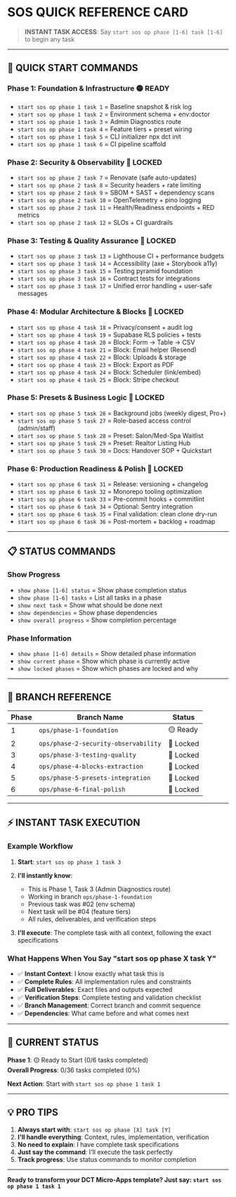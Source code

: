 # SOS QUICK REFERENCE CARD

> **INSTANT TASK ACCESS**: Say `start sos op phase [1-6] task [1-6]` to begin any task

---

## **🚀 QUICK START COMMANDS**

### **Phase 1: Foundation & Infrastructure** 🟡 READY

- `start sos op phase 1 task 1` = Baseline snapshot & risk log
- `start sos op phase 1 task 2` = Environment schema + env:doctor
- `start sos op phase 1 task 3` = Admin Diagnostics route
- `start sos op phase 1 task 4` = Feature tiers + preset wiring
- `start sos op phase 1 task 5` = CLI initializer npx dct init
- `start sos op phase 1 task 6` = CI pipeline scaffold

### **Phase 2: Security & Observability** 🔴 LOCKED

- `start sos op phase 2 task 7` = Renovate (safe auto-updates)
- `start sos op phase 2 task 8` = Security headers + rate limiting
- `start sos op phase 2 task 9` = SBOM + SAST + dependency scans
- `start sos op phase 2 task 10` = OpenTelemetry + pino logging
- `start sos op phase 2 task 11` = Health/Readiness endpoints + RED metrics
- `start sos op phase 2 task 12` = SLOs + CI guardrails

### **Phase 3: Testing & Quality Assurance** 🔴 LOCKED

- `start sos op phase 3 task 13` = Lighthouse CI + performance budgets
- `start sos op phase 3 task 14` = Accessibility (axe + Storybook a11y)
- `start sos op phase 3 task 15` = Testing pyramid foundation
- `start sos op phase 3 task 16` = Contract tests for integrations
- `start sos op phase 3 task 17` = Unified error handling + user-safe messages

### **Phase 4: Modular Architecture & Blocks** 🔴 LOCKED

- `start sos op phase 4 task 18` = Privacy/consent + audit log
- `start sos op phase 4 task 19` = Supabase RLS policies + tests
- `start sos op phase 4 task 20` = Block: Form → Table → CSV
- `start sos op phase 4 task 21` = Block: Email helper (Resend)
- `start sos op phase 4 task 22` = Block: Uploads & storage
- `start sos op phase 4 task 23` = Block: Export as PDF
- `start sos op phase 4 task 24` = Block: Scheduler (link/embed)
- `start sos op phase 4 task 25` = Block: Stripe checkout

### **Phase 5: Presets & Business Logic** 🔴 LOCKED

- `start sos op phase 5 task 26` = Background jobs (weekly digest, Pro+)
- `start sos op phase 5 task 27` = Role-based access control (admin/staff)
- `start sos op phase 5 task 28` = Preset: Salon/Med-Spa Waitlist
- `start sos op phase 5 task 29` = Preset: Realtor Listing Hub
- `start sos op phase 5 task 30` = Docs: Handover SOP + Quickstart

### **Phase 6: Production Readiness & Polish** 🔴 LOCKED

- `start sos op phase 6 task 31` = Release: versioning + changelog
- `start sos op phase 6 task 32` = Monorepo tooling optimization
- `start sos op phase 6 task 33` = Pre-commit hooks + commitlint
- `start sos op phase 6 task 34` = Optional: Sentry integration
- `start sos op phase 6 task 35` = Final validation: clean clone dry-run
- `start sos op phase 6 task 36` = Post-mortem + backlog + roadmap

---

## **📋 STATUS COMMANDS**

### **Show Progress**

- `show phase [1-6] status` = Show phase completion status
- `show phase [1-6] tasks` = List all tasks in a phase
- `show next task` = Show what should be done next
- `show dependencies` = Show phase dependencies
- `show overall progress` = Show completion percentage

### **Phase Information**

- `show phase [1-6] details` = Show detailed phase information
- `show current phase` = Show which phase is currently active
- `show locked phases` = Show which phases are locked and why

---

## **🔑 BRANCH REFERENCE**

| Phase | Branch Name                          | Status    |
| ----- | ------------------------------------ | --------- |
| 1     | `ops/phase-1-foundation`             | 🟡 Ready  |
| 2     | `ops/phase-2-security-observability` | 🔴 Locked |
| 3     | `ops/phase-3-testing-quality`        | 🔴 Locked |
| 4     | `ops/phase-4-blocks-extraction`      | 🔴 Locked |
| 5     | `ops/phase-5-presets-integration`    | 🔴 Locked |
| 6     | `ops/phase-6-final-polish`           | 🔴 Locked |

---

## **⚡ INSTANT TASK EXECUTION**

### **Example Workflow**

1. **Start**: `start sos op phase 1 task 3`
2. **I'll instantly know**:
   - This is Phase 1, Task 3 (Admin Diagnostics route)
   - Working in branch `ops/phase-1-foundation`
   - Previous task was #02 (env schema)
   - Next task will be #04 (feature tiers)
   - All rules, deliverables, and verification steps

3. **I'll execute**: The complete task with all context, following the exact specifications

### **What Happens When You Say "start sos op phase X task Y"**

- ✅ **Instant Context**: I know exactly what task this is
- ✅ **Complete Rules**: All implementation rules and constraints
- ✅ **Full Deliverables**: Exact files and outputs expected
- ✅ **Verification Steps**: Complete testing and validation checklist
- ✅ **Branch Management**: Correct branch and commit sequence
- ✅ **Dependencies**: What came before and what comes next

---

## **🎯 CURRENT STATUS**

**Phase 1**: 🟡 Ready to Start (0/6 tasks completed)  
**Overall Progress**: 0/36 tasks completed (0%)

**Next Action**: Start with `start sos op phase 1 task 1`

---

## **💡 PRO TIPS**

1. **Always start with**: `start sos op phase [X] task [Y]`
2. **I'll handle everything**: Context, rules, implementation, verification
3. **No need to explain**: I have complete task specifications
4. **Just say the command**: I'll execute the task perfectly
5. **Track progress**: Use status commands to monitor completion

---

**Ready to transform your DCT Micro-Apps template? Just say: `start sos op phase 1 task 1`**
